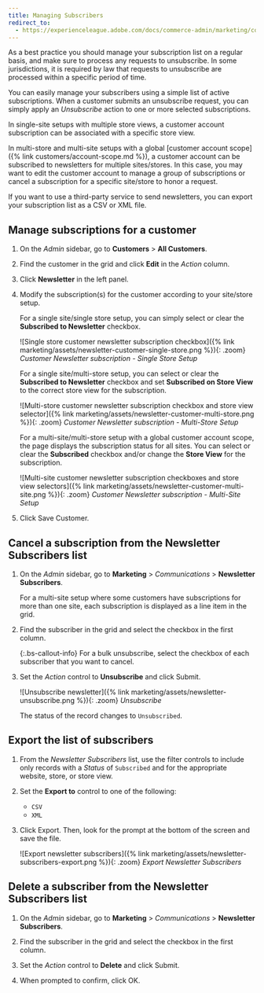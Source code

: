 ```yaml
---
title: Managing Subscribers
redirect_to:
  - https://experienceleague.adobe.com/docs/commerce-admin/marketing/communications/newsletters/newsletter-subscribers.html
---
```


As a best practice you should manage your subscription list on a regular basis, and make sure to process any requests to unsubscribe. In some jurisdictions, it is required by law that requests to unsubscribe are processed within a specific period of time.

You can easily manage your subscribers using a simple list of active subscriptions. When a customer submits an unsubscribe request, you can simply apply an _Unsubscribe_ action to one or more selected subscriptions.

In single-site setups with multiple store views, a customer account subscription can be associated with a specific store view.

In multi-store and multi-site setups with a global [customer account scope]({% link customers/account-scope.md %}), a customer account can be subscribed to newsletters for multiple sites/stores. In this case, you may want to edit the customer account to manage a group of subscriptions or cancel a subscription for a specific site/store to honor a request.

If you want to use a third-party service to send newsletters, you can export your subscription list as a CSV or XML file.

## Manage subscriptions for a customer

1. On the _Admin_ sidebar, go to **Customers** > **All Customers**.

1. Find the customer in the grid and click **Edit** in the _Action_ column.

1. Click **Newsletter** in the left panel.

1. Modify the subscription(s) for the customer according to your site/store setup.

   For a single site/single store setup, you can simply select or clear the **Subscribed to Newsletter** checkbox.

   ![Single store customer newsletter subscription checkbox]({% link marketing/assets/newsletter-customer-single-store.png %}){: .zoom}
   _Customer Newsletter subscription - Single Store Setup_

   For a single site/multi-store setup, you can select or clear the **Subscribed to Newsletter** checkbox and set **Subscribed on Store View** to the correct store view for the subscription.

   ![Multi-store customer newsletter subscription checkbox and store view selector]({% link marketing/assets/newsletter-customer-multi-store.png %}){: .zoom}
   _Customer Newsletter subscription - Multi-Store Setup_

   For a multi-site/multi-store setup with a global customer account scope, the page displays the subscription status for all sites. You can select or clear the **Subscribed** checkbox and/or change the **Store View** for the subscription.

   ![Multi-site customer newsletter subscription checkboxes and store view selectors]({% link marketing/assets/newsletter-customer-multi-site.png %}){: .zoom}
   _Customer Newsletter subscription - Multi-Site Setup_

1. Click <span class="btn">Save Customer</span>.

## Cancel a subscription from the Newsletter Subscribers list

1. On the _Admin_ sidebar, go to **Marketing** > _Communications_ > **Newsletter Subscribers**.

   For a multi-site setup where some customers have subscriptions for more than one site, each subscription is displayed as a line item in the grid.

1. Find the subscriber in the grid and select the checkbox in the first column.

   {:.bs-callout-info}
   For a bulk unsubscribe, select the checkbox of each subscriber that you want to cancel.

1. Set the _Action_ control to **Unsubscribe** and click <span class="btn">Submit</span>.

   ![Unsubscribe newsletter]({% link marketing/assets/newsletter-unsubscribe.png %}){: .zoom}
   _Unsubscribe_

   The status of the record changes to `Unsubscribed`.

## Export the list of subscribers

1. From the _Newsletter Subscribers_ list, use the filter controls to include only records with a _Status_ of `Subscribed` and for the appropriate website, store, or store view.

1. Set the **Export to** control to one of the following:

   - `CSV`
   - `XML`

1. Click <span class="btn">Export</span>. Then, look for the prompt at the bottom of the screen and save the file.

   ![Export newsletter subscribers]({% link marketing/assets/newsletter-subscribers-export.png %}){: .zoom}
   _Export Newsletter Subscribers_

## Delete a subscriber from the Newsletter Subscribers list

1. On the _Admin_ sidebar, go to **Marketing** > _Communications_ > **Newsletter Subscribers**.

1. Find the subscriber in the grid and select the checkbox in the first column.

1. Set the _Action_ control to **Delete** and click <span class="btn">Submit</span>.

1. When prompted to confirm, click <span class="btn">OK</span>.
